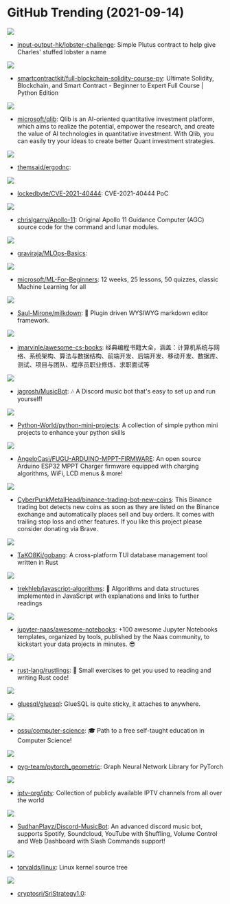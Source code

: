 # GitHub Trending (2021-09-14)

![](https://img.shields.io/badge/Haskell-New%2012-green?style=flat-square&logo=appveyor)
- [input-output-hk/lobster-challenge](https://github.com/input-output-hk/lobster-challenge): Simple Plutus contract to help give Charles' stuffed lobster a name

![](https://img.shields.io/badge/none-New%2060-green?style=flat-square&logo=appveyor)
- [smartcontractkit/full-blockchain-solidity-course-py](https://github.com/smartcontractkit/full-blockchain-solidity-course-py): Ultimate Solidity, Blockchain, and Smart Contract - Beginner to Expert Full Course | Python Edition

![](https://img.shields.io/badge/Python-New%20115-green?style=flat-square&logo=appveyor)
- [microsoft/qlib](https://github.com/microsoft/qlib): Qlib is an AI-oriented quantitative investment platform, which aims to realize the potential, empower the research, and create the value of AI technologies in quantitative investment. With Qlib, you can easily try your ideas to create better Quant investment strategies.

![](https://img.shields.io/badge/PHP-New%209-green?style=flat-square&logo=appveyor)
- [themsaid/ergodnc](https://github.com/themsaid/ergodnc): 

![](https://img.shields.io/badge/HTML-New%20254-green?style=flat-square&logo=appveyor)
- [lockedbyte/CVE-2021-40444](https://github.com/lockedbyte/CVE-2021-40444): CVE-2021-40444 PoC

![](https://img.shields.io/badge/Assembly-New%2046-green?style=flat-square&logo=appveyor)
- [chrislgarry/Apollo-11](https://github.com/chrislgarry/Apollo-11): Original Apollo 11 Guidance Computer (AGC) source code for the command and lunar modules.

![](https://img.shields.io/badge/Jupyter%20Notebook-New%20279-green?style=flat-square&logo=appveyor)
- [graviraja/MLOps-Basics](https://github.com/graviraja/MLOps-Basics): 

![](https://img.shields.io/badge/Jupyter%20Notebook-New%20773-green?style=flat-square&logo=appveyor)
- [microsoft/ML-For-Beginners](https://github.com/microsoft/ML-For-Beginners): 12 weeks, 25 lessons, 50 quizzes, classic Machine Learning for all

![](https://img.shields.io/badge/TypeScript-New%20133-green?style=flat-square&logo=appveyor)
- [Saul-Mirone/milkdown](https://github.com/Saul-Mirone/milkdown): 🍼 Plugin driven WYSIWYG markdown editor framework.

![](https://img.shields.io/badge/none-New%2050-green?style=flat-square&logo=appveyor)
- [imarvinle/awesome-cs-books](https://github.com/imarvinle/awesome-cs-books): 经典编程书籍大全，涵盖：计算机系统与网络、系统架构、算法与数据结构、前端开发、后端开发、移动开发、数据库、测试、项目与团队、程序员职业修炼、求职面试等

![](https://img.shields.io/badge/Java-New%2061-green?style=flat-square&logo=appveyor)
- [jagrosh/MusicBot](https://github.com/jagrosh/MusicBot): 🎶 A Discord music bot that's easy to set up and run yourself!

![](https://img.shields.io/badge/Python-New%20305-green?style=flat-square&logo=appveyor)
- [Python-World/python-mini-projects](https://github.com/Python-World/python-mini-projects): A collection of simple python mini projects to enhance your python skills

![](https://img.shields.io/badge/C%2B%2B-New%2010-green?style=flat-square&logo=appveyor)
- [AngeloCasi/FUGU-ARDUINO-MPPT-FIRMWARE](https://github.com/AngeloCasi/FUGU-ARDUINO-MPPT-FIRMWARE): An open source Arduino ESP32 MPPT Charger firmware equipped with charging algorithms, WiFi, LCD menus & more!

![](https://img.shields.io/badge/Python-New%20104-green?style=flat-square&logo=appveyor)
- [CyberPunkMetalHead/binance-trading-bot-new-coins](https://github.com/CyberPunkMetalHead/binance-trading-bot-new-coins): This Binance trading bot detects new coins as soon as they are listed on the Binance exchange and automatically places sell and buy orders. It comes with trailing stop loss and other features. If you like this project please consider donating via Brave.

![](https://img.shields.io/badge/Rust-New%20271-green?style=flat-square&logo=appveyor)
- [TaKO8Ki/gobang](https://github.com/TaKO8Ki/gobang): A cross-platform TUI database management tool written in Rust

![](https://img.shields.io/badge/JavaScript-New%20233-green?style=flat-square&logo=appveyor)
- [trekhleb/javascript-algorithms](https://github.com/trekhleb/javascript-algorithms): 📝 Algorithms and data structures implemented in JavaScript with explanations and links to further readings

![](https://img.shields.io/badge/Jupyter%20Notebook-New%20156-green?style=flat-square&logo=appveyor)
- [jupyter-naas/awesome-notebooks](https://github.com/jupyter-naas/awesome-notebooks): +100 awesome Jupyter Notebooks templates, organized by tools, published by the Naas community, to kickstart your data projects in minutes. 😎

![](https://img.shields.io/badge/Rust-New%2047-green?style=flat-square&logo=appveyor)
- [rust-lang/rustlings](https://github.com/rust-lang/rustlings): 🦀 Small exercises to get you used to reading and writing Rust code!

![](https://img.shields.io/badge/Rust-New%2047-green?style=flat-square&logo=appveyor)
- [gluesql/gluesql](https://github.com/gluesql/gluesql): GlueSQL is quite sticky, it attaches to anywhere.

![](https://img.shields.io/badge/none-New%2038-green?style=flat-square&logo=appveyor)
- [ossu/computer-science](https://github.com/ossu/computer-science): 🎓 Path to a free self-taught education in Computer Science!

![](https://img.shields.io/badge/Python-New%2070-green?style=flat-square&logo=appveyor)
- [pyg-team/pytorch_geometric](https://github.com/pyg-team/pytorch_geometric): Graph Neural Network Library for PyTorch

![](https://img.shields.io/badge/JavaScript-New%20147-green?style=flat-square&logo=appveyor)
- [iptv-org/iptv](https://github.com/iptv-org/iptv): Collection of publicly available IPTV channels from all over the world

![](https://img.shields.io/badge/JavaScript-New%2013-green?style=flat-square&logo=appveyor)
- [SudhanPlayz/Discord-MusicBot](https://github.com/SudhanPlayz/Discord-MusicBot): An advanced discord music bot, supports Spotify, Soundcloud, YouTube with Shuffling, Volume Control and Web Dashboard with Slash Commands support!

![](https://img.shields.io/badge/C-New%2069-green?style=flat-square&logo=appveyor)
- [torvalds/linux](https://github.com/torvalds/linux): Linux kernel source tree

![](https://img.shields.io/badge/none-New%202-green?style=flat-square&logo=appveyor)
- [cryptosri/SriStrategy1.0](https://github.com/cryptosri/SriStrategy1.0): 

